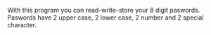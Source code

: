 With this program you can read-write-store your 8 digit paswords. 
Paswords have 2 upper case, 2 lower case, 2 number and 2 special character. 

